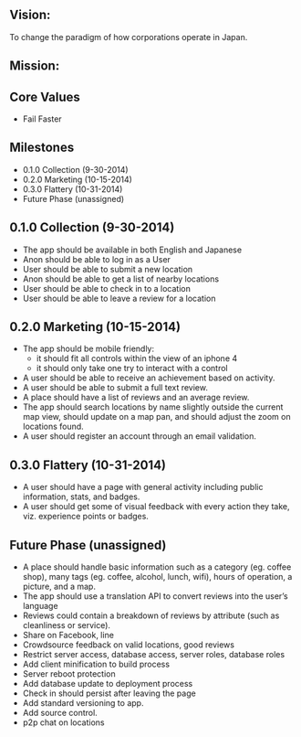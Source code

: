 ## Vision: 
To change the paradigm of how corporations operate in Japan.

## Mission:

## Core Values
- Fail Faster

## Milestones
- 0.1.0 Collection (9-30-2014)
- 0.2.0 Marketing (10-15-2014)
- 0.3.0 Flattery (10-31-2014)
- Future Phase (unassigned)

## 0.1.0 Collection (9-30-2014)
- The app should be available in both English and Japanese
- Anon should be able to log in as a User
- User should be able to submit a new location
- Anon should be able to get a list of nearby locations
- User should be able to check in to a location
- User should be able to leave a review for a location

## 0.2.0 Marketing (10-15-2014)
- The app should be mobile friendly:
  - it should fit all controls within the view of an iphone 4
  - it should only take one try to interact with a control
- A user should be able to receive an achievement based on activity.
- A user should be able to submit a full text review.
- A place should have a list of reviews and an average review.
- The app should search locations by name slightly outside the current map view, should update on a map pan, and should adjust the zoom on locations found.
- A user should register an account through an email validation.

## 0.3.0 Flattery (10-31-2014)
- A user should have a page with general activity including public information, stats, and badges.
- A user should get some of visual feedback with every action they take, viz. experience points or badges.

## Future Phase (unassigned)
- A place should handle basic information such as a category (eg. coffee shop), many tags (eg. coffee, alcohol, lunch, wifi), hours of operation, a picture, and a map.
- The app should use a translation API to convert reviews into the user’s language
- Reviews could contain a breakdown of reviews by attribute (such as cleanliness or service).
- Share on Facebook, line
- Crowdsource feedback on valid locations, good reviews
- Restrict server access, database access, server roles, database roles
- Add client minification to build process
- Server reboot protection
- Add database update to deployment process
- Check in should persist after leaving the page
- Add standard versioning to app.
- Add source control.
- p2p chat on locations
